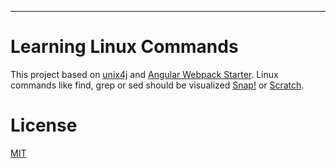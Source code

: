 
___



# Learning Linux Commands

This project based on [unix4j](https://github.com/tools4j/unix4j) and [Angular Webpack Starter](https://github.com/angularclass/angular2-webpack-starter.git). Linux commands like find, grep or sed should be visualized [Snap!](http://snap.berkeley.edu) or [Scratch](https://scratch.mit.edu).





# License
 [MIT](/LICENSE)
